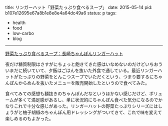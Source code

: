 title: リンガーハット「野菜たっぷり食べるスープ」
date: 2015-05-14
pid: b107e12695e67a8b1e8e8e4a64dc49a6
status: p
tags:
- health
- food
- low-carbo
- blog
---

[野菜たっぷり食べるスープ：長崎ちゃんぽんリンガーハット][1]

夜だけ糖質制限はさすがにちょっと飽きてきた感はいなめないのだけどいちおういまだに続いていて、夕飯はごはんを抜いた外食で通している。最近リンガーハットがたっぷりの野菜をとんこつスープでいただくという、つまり要するにちゃんぽんからめんを抜いたメニューを販売開始したというので食べてみた。

食べてみての感想も麺抜きのちゃんぽんだなというほかない感じだけど、ボリュームが多くて満足感があるし、単に状況的にちゃんぽん食べた気分になるのでかなりこれで十分な感じがあった。リンガーハットの野菜たっぷりシリーズにはしょうがと柚子胡椒のちゃんぽん用ドレッシングがついてきて、これで味を変えて楽しめるのもよかった。

[1]:	http://www.ringerhut.jp/menu/recommend/yasai-soup/
